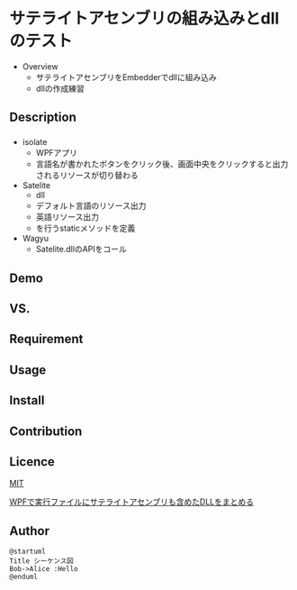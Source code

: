 サテライトアセンブリの組み込みとdllのテスト
====

- Overview
   - サテライトアセンブリをEmbedderでdllに組み込み
   - dllの作成練習

## Description
### 

- isolate
   - WPFアプリ
   - 言語名が書かれたボタンをクリック後、画面中央をクリックすると出力されるリソースが切り替わる
- Satelite
   - dll
   - デフォルト言語のリソース出力
   - 英語リソース出力
   - を行うstaticメソッドを定義
- Wagyu
   - Satelite.dllのAPIをコール

## Demo

## VS. 

## Requirement

## Usage

## Install

## Contribution

## Licence

[MIT](https://github.com/tcnksm/tool/blob/master/LICENCE)

[WPFで実行ファイルにサテライトアセンブリも含めたDLLをまとめる](https://qiita.com/toydev/items/da918ca20c115c82f85f)
## Author


```plantuml
@startuml
Title シーケンス図
Bob->Alice :Hello
@enduml
